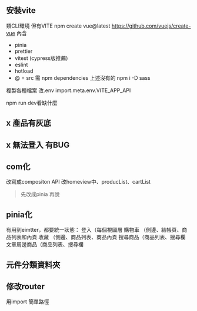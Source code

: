 ## 安裝vite

類CLI環境 但有VITE
npm create vue@latest
https://github.com/vuejs/create-vue
內含

- pinia
- prettier
- vitest (cypress版推薦)
- eslint
- hotload
- @ = src
  需
  npm dependencies 上述沒有的
  npm i -D sass

複製各種檔案
改.env import.meta.env.VITE_APP_API

npm run dev看缺什麼

## x 產品有灰底

## x 無法登入 有BUG

## com化

改寫成compositon API
改homeview中、producList、cartList

> 先改成pinia 再說

## pinia化

有用到eimtter，都要統一狀態：
登入（每個視圖層
購物車 （側邊、結帳頁、商品列表和內頁
收藏 （側邊、商品列表、商品內頁
搜尋商品（商品列表、搜尋欄
文章周邊商品（商品列表、搜尋欄

## 元件分類資料夾

## 修改router

用import
簡單路徑
